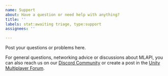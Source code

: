 ```yaml
---
name: Support
about: Have a question or need help with anything?
title: ''
labels: stat:awaiting triage, type:support
assignees: ''

---
```


Post your questions or problems here.

For general questions, networking advice or discussions about MLAPI, you can also reach us on our [Discord Community](https://discord.gg/FM8SE9E) or create a post in the [Unity Multiplayer Forum](https://forum.unity.com/forums/multiplayer.26/).
